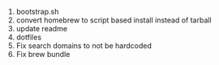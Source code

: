 1. bootstrap.sh
2. convert homebrew to script based install instead of tarball
3. update readme
4. dotfiles
5. Fix search domains to not be hardcoded
6. Fix brew bundle
